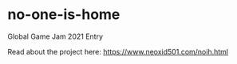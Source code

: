 # no-one-is-home
Global Game Jam 2021 Entry

Read about the project here:
https://www.neoxid501.com/noih.html
